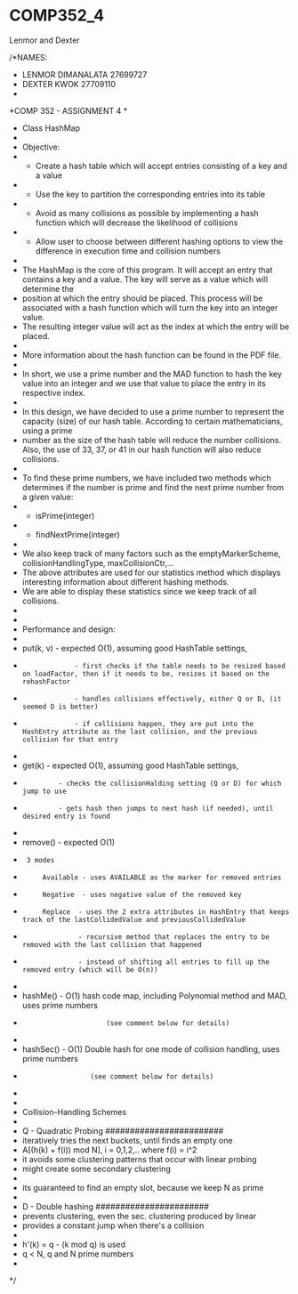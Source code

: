 # COMP352_4
Lenmor and Dexter


/*NAMES: 
 * LENMOR DIMANALATA 27699727
 * DEXTER KWOK 27709110
 * 
 *COMP 352 - ASSIGNMENT 4
 * 
 * Class HashMap
 * 
 * Objective:
 * - Create a hash table which will accept entries consisting of a key and a value
 * - Use the key to partition the corresponding entries into its table
 * - Avoid as many collisions as possible by implementing a hash function which will decrease the likelihood of collisions
 * - Allow user to choose between different hashing options to view the difference in execution time and collision numbers
 * 
 * The HashMap is the core of this program. It will accept an entry that contains a key and a value. The key will serve as a value which will determine the 
 * position at which the entry should be placed. This process will be associated with a hash function which will turn the key into an integer value. 
 * The resulting integer value will act as the index at which the entry will be placed. 
 * 
 * More information about the hash function can be found in the PDF file.
 * 
 * In short, we use a prime number and the MAD function to hash the key value into an integer and we use that value to place the entry in its respective index.
 * 
 * In this design, we have decided to use a prime number to represent the capacity (size) of our hash table. According to certain mathematicians, using a prime
 * number as the size of the hash table will reduce the number collisions. Also, the use of 33, 37, or 41 in our hash function will also reduce collisions.
 * 
 * To find these prime numbers, we have included two methods which determines if the number is prime and find the next prime number from a given value:
 * - isPrime(integer)
 * - findNextPrime(integer)
 * 
 * We also keep track of many factors such as the emptyMarkerScheme, collisionHandlingType, maxCollisionCtr,...
 * The above attributes are used for our statistics method which displays interesting information about different hashing methods.
 * We are able to display these statistics since we keep track of all collisions.
 * 
 * 
 * Performance and design:
 * 
 * put(k, v)		- expected O(1), assuming good HashTable settings, 
 *                  - first checks if the table needs to be resized based on loadFactor, then if it needs to be, resizes it based on the rehashFactor
 *                  - handles collisions effectively, either Q or D, (it seemed D is better) 
 *                  - if collisions happen, they are put into the HashEntry attribute as the last collision, and the previous collision for that entry
 * 
 * get(k)		- expected O(1), assuming good HashTable settings, 
 * 				- checks the collisionHalding setting (Q or D) for which jump to use
 * 				- gets hash then jumps to next hash (if needed), until desired entry is found
 * 
 * remove()		- expected O(1)
 * 		3 modes
 * 			Available - uses AVAILABLE as the marker for removed entries
 * 			Negative  - uses negative value of the removed key
 * 			Replace  - uses the 2 extra attributes in HashEntry that keeps track of the lastCollidedValue and previousCollidedValue  
 * 				     - recursive method that replaces the entry to be removed with the last collision that happened 
 *  				 - instead of shifting all entries to fill up the removed entry (which will be O(n))
 * 
 * hashMe()		- O(1)	 hash code map, including Polynomial method and MAD, uses prime numbers
 * 							(see comment below for details)
 * 
 * hashSec()	- O(1)	 Double hash for one mode of collision handling, uses prime numbers
 * 						(see comment below for details)
 * 
 * 
 * Collision-Handling Schemes
 * 
 * Q - Quadratic Probing  ########################
 * iteratively tries the next buckets, until finds an empty one
 * A[(h(k) + f(i))  mod N], i = 0,1,2,.. where f(i) = i^2
 * it avoids some clustering patterns that occur with linear probing
 * might create some secondary clustering
 * 
 * its guaranteed to find an empty slot, because we keep N as prime
 * 
 *  D - Double hashing #######################
 * prevents clustering, even the sec. clustering produced by linear
 * provides a constant jump when there's a collision
 * 
 * h'(k) = q - (k mod q) is used
 * q < N, q and N prime numbers
 * 
 */

